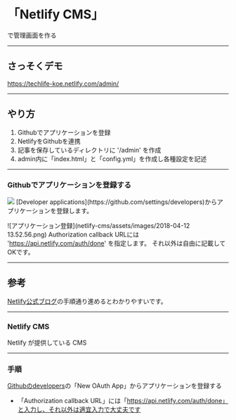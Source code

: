 # 「Netlify CMS」
で管理画面を作る


---
## さっそくデモ
https://techlife-koe.netlify.com/admin/


---
## やり方
1. Githubでアプリケーションを登録
1. NetlifyをGithubを連携
1. 記事を保存しているディレクトリに '/admin' を作成
1. admin内に「index.html」と「config.yml」を作成し各種設定を記述


---
### Githubでアプリケーションを登録する
<img src="https://github.com/hiromichikoeda/techshare/netlify-cms/assets/images/2018-04-12 13.52.56.png">
[Developer applications](https://github.com/settings/developers)からアプリケーションを登録します。

![アプリケーション登録](netlify-cms/assets/images/2018-04-12 13.52.56.png)
Authorization callback URLには 'https://api.netlify.com/auth/done' を指定します。
それ以外は自由に記載してOKです。






---
## 参考
[Netlify公式ブログ](https://www.netlify.com/blog/2015/10/26/a-step-by-step-guide-hexo-on-netlify/)の手順通り進めるとわかりやすいです。


---
### Netlify CMS

Netlify が提供している CMS

---

### 手順
[Githubのdevelopers](https://github.com/settings/developers)の「New OAuth App」からアプリケーションを登録する


- 「Authorization callback URL」には「https://api.netlify.com/auth/done」と入力し、それ以外は適宜入力で大丈夫です

